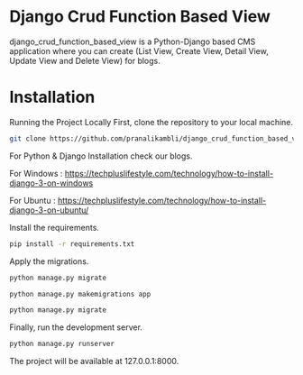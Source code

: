 # Django Crud Function Based View
django_crud_function_based_view is a Python-Django based CMS application where you can create (List View, Create View, Detail View, Update View and Delete View) for blogs.

# Installation

Running the Project Locally First, clone the repository to your local machine.
```bash
git clone https://github.com/pranalikambli/django_crud_function_based_view.git
```

For Python & Django Installation check our blogs.

For Windows : https://techpluslifestyle.com/technology/how-to-install-django-3-on-windows

For Ubuntu :  https://techpluslifestyle.com/technology/how-to-install-django-3-on-ubuntu/

Install the requirements.
```bash
pip install -r requirements.txt
```

Apply the migrations.
```bash
python manage.py migrate 
```
```bash
python manage.py makemigrations app
```
```bash
python manage.py migrate
```
Finally, run the development server.
```bash
python manage.py runserver 
```
The project will be available at 127.0.0.1:8000.
